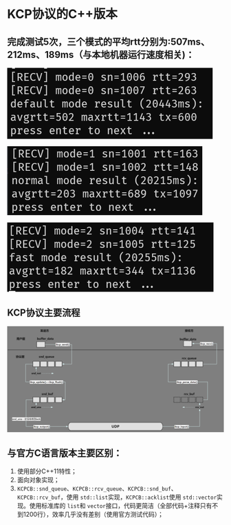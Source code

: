 # KCP协议的C++版本

## 完成测试5次，三个模式的平均rtt分别为:507ms、212ms、189ms（与本地机器运行速度相关)：

![image](https://github.com/gitzhangjz/cpp_kcp/blob/main/img/mode0.png)

![image](https://github.com/gitzhangjz/cpp_kcp/blob/main/img/mode1.png)

![image](https://github.com/gitzhangjz/cpp_kcp/blob/main/img/mode2.png)

## KCP协议主要流程

![image](https://github.com/gitzhangjz/cpp_kcp/blob/main/img/process.png)

## 与官方C语言版本主要区别：

1. 使用部分C++11特性；
2. 面向对象实现；
3. `KCPCB::snd_queue`、`KCPCB::rcv_queue`、`KCPCB::snd_buf`、`KCPCB::rcv_buf`，使用 `std::list`实现，`KCPCB::acklist`使用 `std::vector`实现。使用标准库的 `list`和 `vector`接口，代码更简洁（全部代码+注释只有不到1200行），效率几乎没有差别（使用官方测试代码）；
